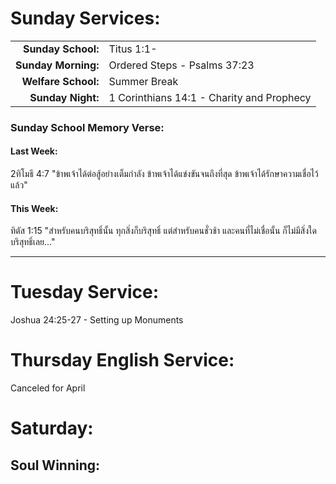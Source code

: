 # Sunday Services:

| | |
| --:|:-- |
| **Sunday School:**  |	Titus 1:1-
| **Sunday Morning:** |	Ordered Steps - Psalms 37:23
| **Welfare School:** |	Summer Break
| **Sunday Night:**   | 1 Corinthians 14:1 - Charity and Prophecy

### Sunday School Memory Verse:
#### Last Week: 
2ทิโมธี 4:7 "ข้าพเจ้าได้ต่อสู้อย่างเต็มกำลัง ข้าพเจ้าได้แข่งขันจนถึงที่สุด ข้าพเจ้าได้รักษาความเชื่อไว้แล้ว"

#### This Week:
ทิตัส 1:15 "สำหรับคนบริสุทธิ์นั้น ทุกสิ่งก็บริสุทธิ์ แต่สำหรับคนชั่วช้า และคนที่ไม่เชื่อนั้น ก็ไม่มีสิ่งใดบริสุทธิ์เลย..."

---
# Tuesday Service:
Joshua 24:25-27 - Setting up Monuments


# Thursday English Service:
Canceled for April

# Saturday:

## Soul Winning:
